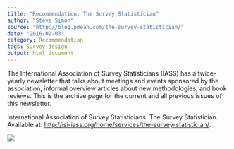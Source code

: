 ```yaml
---
title: "Recommendation: The Survey Statistician"
author: "Steve Simon"
source: "http://blog.pmean.com/the-survey-statistician/"
date: "2016-02-03"
category: Recommendation
tags: Survey design
output: html_document
---
```


The International Association of Survey Statisticians (IASS) has a
twice-yearly newsletter that talks about meetings and events sponsored
by the association, informal overview articles about new methodologies,
and book reviews. This is the archive page for the current and all
previous issues of this newsletter.

<!---More--->

International Association of Survey Statisticians. The Survey
Statistician. Available at:
<http://isi-iass.org/home/services/the-survey-statistician/>.

![](http://www.pmean.com/images/the-survey-statistician01.png)




